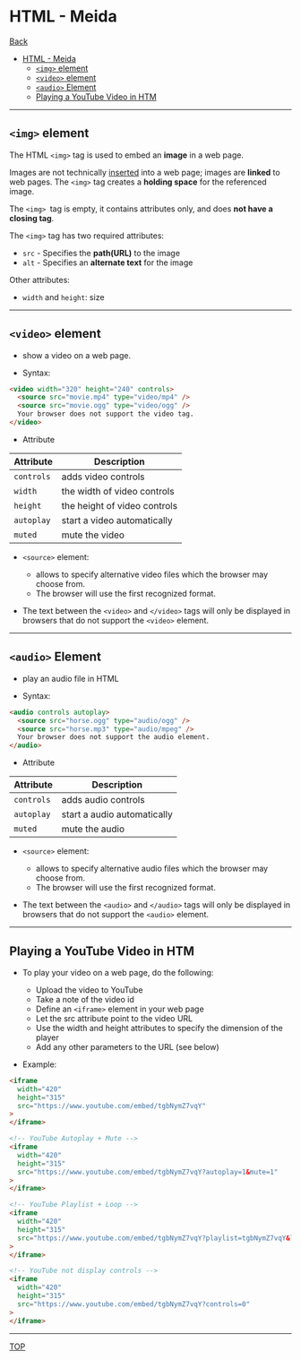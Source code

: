 # HTML - Meida

[Back](./index.md)

- [HTML - Meida](#html---meida)
  - [`<img>` element](#img-element)
  - [`<video>` element](#video-element)
  - [`<audio>` Element](#audio-element)
  - [Playing a YouTube Video in HTM](#playing-a-youtube-video-in-htm)

---

## `<img>` element

The HTML `<img>` tag is used to embed an **image** in a web page.

Images are not technically <u>inserted</u> into a web page; images are **linked** to web pages. The `<img>` tag creates a **holding space** for the referenced image.

The `<img> `tag is empty, it contains attributes only, and does **not have a closing tag**.

The `<img>` tag has two required attributes:

- `src` - Specifies the **path(URL)** to the image
- `alt` - Specifies an **alternate text** for the image

Other attributes:

- `width` and `height`: size

---

## `<video>` element

- show a video on a web page.

- Syntax:

```html
<video width="320" height="240" controls>
  <source src="movie.mp4" type="video/mp4" />
  <source src="movie.ogg" type="video/ogg" />
  Your browser does not support the video tag.
</video>
```

- Attribute

| Attribute  | Description                  |
| ---------- | ---------------------------- |
| `controls` | adds video controls          |
| `width`    | the width of video controls  |
| `height`   | the height of video controls |
| `autoplay` | start a video automatically  |
| `muted`    | mute the video               |

- `<source>` element:

  - allows to specify alternative video files which the browser may choose from.
  - The browser will use the first recognized format.

- The text between the `<video>` and `</video>` tags will only be displayed in browsers that do not support the `<video>` element.

---

## `<audio>` Element

- play an audio file in HTML

- Syntax:

```html
<audio controls autoplay>
  <source src="horse.ogg" type="audio/ogg" />
  <source src="horse.mp3" type="audio/mpeg" />
  Your browser does not support the audio element.
</audio>
```

- Attribute

| Attribute  | Description                 |
| ---------- | --------------------------- |
| `controls` | adds audio controls         |
| `autoplay` | start a audio automatically |
| `muted`    | mute the audio              |

- `<source>` element:

  - allows to specify alternative audio files which the browser may choose from.
  - The browser will use the first recognized format.

- The text between the `<audio>` and `</audio>` tags will only be displayed in browsers that do not support the `<audio>` element.

---

## Playing a YouTube Video in HTM

- To play your video on a web page, do the following:

  - Upload the video to YouTube
  - Take a note of the video id
  - Define an `<iframe>` element in your web page
  - Let the src attribute point to the video URL
  - Use the width and height attributes to specify the dimension of the player
  - Add any other parameters to the URL (see below)

- Example:

```html
<iframe
  width="420"
  height="315"
  src="https://www.youtube.com/embed/tgbNymZ7vqY"
>
</iframe>

<!-- YouTube Autoplay + Mute -->
<iframe
  width="420"
  height="315"
  src="https://www.youtube.com/embed/tgbNymZ7vqY?autoplay=1&mute=1"
>
</iframe>

<!-- YouTube Playlist + Loop -->
<iframe
  width="420"
  height="315"
  src="https://www.youtube.com/embed/tgbNymZ7vqY?playlist=tgbNymZ7vqY&loop=1"
>
</iframe>

<!-- YouTube not display controls -->
<iframe
  width="420"
  height="315"
  src="https://www.youtube.com/embed/tgbNymZ7vqY?controls=0"
>
</iframe>
```

---

[TOP](#html---meida)
